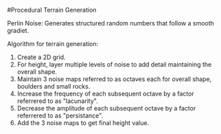 #Procedural Terrain Generation

Perlin Noise:
Generates structured random numbers that follow a smooth gradiet. 

Algorithm for terrain generation:
1. Create a 2D grid.
2. For height, layer multiple levels of noise to add detail maintaining the overall shape.
3. Maintain 3 noise maps referred to as octaves each for overall shape, boulders and small rocks.
4. Increase the frequency of each subsequent octave by a factor referrered to as "lacunarity".
5. Decrease the amplitude of each subsequent octave by a factor referrered to as "persistance".
6. Add the 3 noise maps to get final height value.
